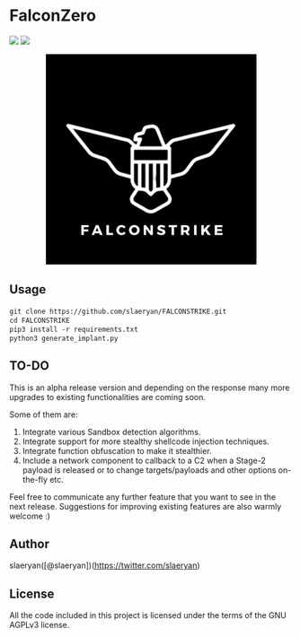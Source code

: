 # FalconZero
[![](https://img.shields.io/badge/Version-1.0-E5A505?style=flat-square)]() [![](https://img.shields.io/badge/Language-C%20%2f%20Python3-E5A505?style=flat-square)]()

<p align="center">
  <img src="FALCONSTRIKE.png">
</p>

## Usage
```
git clone https://github.com/slaeryan/FALCONSTRIKE.git
cd FALCONSTRIKE
pip3 install -r requirements.txt
python3 generate_implant.py
```

## TO-DO
This is an alpha release version and depending on the response many more upgrades to existing functionalities are coming soon.

Some of them are:

1. Integrate various Sandbox detection algorithms.
1. Integrate support for more stealthy shellcode injection techniques.
1. Integrate function obfuscation to make it stealthier.
1. Include a network component to callback to a C2 when a Stage-2 payload is released or to change targets/payloads and other options on-the-fly etc.

Feel free to communicate any further feature that you want to see in the next release. Suggestions for improving existing features are also warmly welcome :)

## Author
slaeryan([@slaeryan])(https://twitter.com/slaeryan)

## License
All the code included in this project is licensed under the terms of the GNU AGPLv3 license.